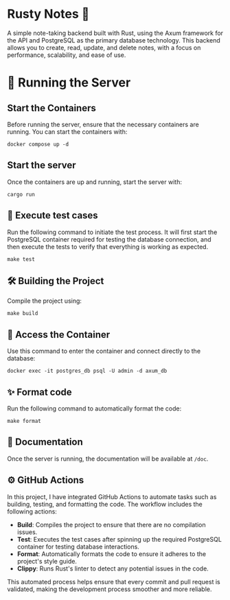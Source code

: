 # Rusty Notes 🦀
A simple note-taking backend built with Rust, using the Axum framework for the API and PostgreSQL as the primary database technology. This backend allows you to create, read, update, and delete notes, with a focus on performance, scalability, and ease of use.

# 🚀 Running the Server
## Start the Containers
Before running the server, ensure that the necessary containers are running. You can start the containers with:
```shell
docker compose up -d
```

## Start the server
Once the containers are up and running, start the server with:
```shell
cargo run
```

## 🧪 Execute test cases
Run the following command to initiate the test process. It will first start the PostgreSQL container required for testing the database connection, and then execute the tests to verify that everything is working as expected.
```shell
make test
```

## 🛠️ Building the Project
Compile the project using:
```shell
make build
```

## 🐳 Access the Container
Use this command to enter the container and connect directly to the database:
```shell
docker exec -it postgres_db psql -U admin -d axum_db
```

## ✨ Format code
Run the following command to automatically format the code:
```shell
make format
```

## 📝 Documentation
Once the server is running, the documentation will be available at `/doc`.

## ⚙️ GitHub Actions
In this project, I have integrated GitHub Actions to automate tasks such as building, testing, and formatting the code. The workflow includes the following actions:

- **Build**: Compiles the project to ensure that there are no compilation issues.
- **Test**: Executes the test cases after spinning up the required PostgreSQL container for testing database interactions.
- **Format**: Automatically formats the code to ensure it adheres to the project's style guide.
- **Clippy**: Runs Rust's linter to detect any potential issues in the code.

This automated process helps ensure that every commit and pull request is validated, making the development process smoother and more reliable.
